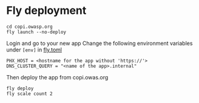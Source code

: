 # Fly deployment

    cd copi.owasp.org
    fly launch --no-deploy

Login and go to your new app
Change the following environment variables under  `[env]` in [fly.toml](fly.toml) 

    PHX_HOST = <hostname for the app without 'https://'>
    DNS_CLUSTER_QUERY = "<name of the app>.internal"

Then deploy the app from copi.owas.org

    fly deploy
    fly scale count 2